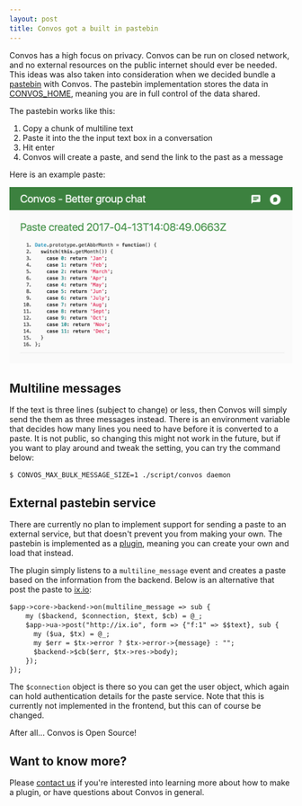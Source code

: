 ```yaml
---
layout: post
title: Convos got a built in pastebin
---
```


Convos has a high focus on privacy. Convos can be run on closed network, and
no external resources on the public internet should ever be needed. This ideas
was also taken into consideration when we decided bundle a
[pastebin](https://github.com/Nordaaker/convos/pull/329) with Convos. The
pastebin implementation stores the data in
[CONVOS_HOME](https://convos.by/doc/config.html#convos_home), meaning you are
in full control of the data shared.

<!--more-->

The pastebin works like this:

1. Copy a chunk of multiline text
2. Paste it into the the input text box in a conversation
3. Hit enter
4. Convos will create a paste, and send the link to the past as a message

Here is an example paste:

![Example paste](/public/screenshots/2017-05-09-pastebin.png)

## Multiline messages

If the text is three lines (subject to change) or less, then Convos will
simply send the them as three messages instead. There is an environment variable
that decides how many lines you need to have before it is converted to a paste.
It is not public, so changing this might not work in the future, but if you want
to play around and tweak the setting, you can try the command below:

    $ CONVOS_MAX_BULK_MESSAGE_SIZE=1 ./script/convos daemon

## External pastebin service

There are currently no plan to implement support for sending a paste to an
external service, but that doesn't prevent you from making your own. The
pastebin is implemented as a
[plugin](https://github.com/Nordaaker/convos/blob/master/lib/Convos/Plugin/Paste.pm),
meaning you can create your own and load that instead.

The plugin simply listens to a `multiline_message` event and creates a paste
based on the information from the backend. Below is an alternative that post
the paste to [ix.io](http://ix.io/):

    $app->core->backend->on(multiline_message => sub {
        my ($backend, $connection, $text, $cb) = @_;
        $app->ua->post("http://ix.io", form => {"f:1" => $$text}, sub {
          my ($ua, $tx) = @_;
          my $err = $tx->error ? $tx->error->{message} : "";
          $backend->$cb($err, $tx->res->body);
        });
    });

The `$connection` object is there so you can get the user object, which again
can hold authentication details for the paste service. Note that this is
currently not implemented in the frontend, but this can of course be changed.

After all... Convos is Open Source!

## Want to know more?

Please [contact us](/doc/#get-in-touch) if you're interested into learning
more about how to make a plugin, or have questions about Convos in general.
